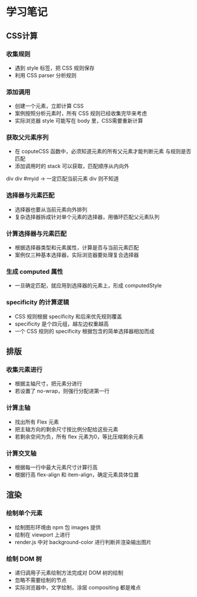 # 学习笔记

## CSS计算

### 收集规则

* 遇到 style 标签，把 CSS 规则保存
* 利用 CSS parser 分析规则

### 添加调用

* 创建一个元素，立即计算 CSS
* 案例按照分析元素时，所有 CSS 规则已经收集完毕来考虑
* 实际浏览器 style 可能写在 body 里，CSS需要重新计算

### 获取父元素序列

* 在 coputeCSS 函数中，必须知道元素的所有父元素才能判断元素 与规则是否匹配
* 添加调用时的 stack 可以获取，匹配顺序从内向外

div div #myid -> 一定匹配当前元素 div 则不知道

### 选择器与元素匹配

* 选择器也要从当前元素向外排列
* 复杂选择器拆成针对单个元素的选择器，用循环匹配父元素队列

### 计算选择器与元素匹配

* 根据选择器类型和元素属性，计算是否与当前元素匹配
* 案例仅三种基本选择器，实际浏览器要处理复合选择器

### 生成 computed 属性

* 一旦确定匹配，就应用到选择器的元素上，形成 computedStyle

### specificity 的计算逻辑

* CSS 规则根据 specificity 和后来优先规则覆盖
* specificity 是个四元组，越左边权重越高
* 一个 CSS 规则的 specificity 根据包含的简单选择器相加而成

## 排版

### 收集元素进行

* 根据主轴尺寸，把元素分进行
* 若设置了 no-wrap，则强行分配进第一行

### 计算主轴

* 找出所有 Flex 元素
* 把主轴方向的剩余尺寸按比例分配给这些元素
* 若剩余空间为负，所有 flex 元素为0，等比压缩剩余元素

### 计算交叉轴

* 根据每一行中最大元素尺寸计算行高
* 根据行高 flex-align 和 item-align，确定元素具体位置

## 渲染

### 绘制单个元素

* 绘制图形环境由 npm 包 images 提供
* 绘制在 viewport 上进行
* render.js 中对 background-color 进行判断并渲染输出图片

### 绘制 DOM 树

*	递归调用子元素绘制方法完成对 DOM 树的绘制
*  忽略不需要绘制的节点
* 	实际浏览器中，文字绘制，涂层 compositing 都是难点

